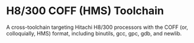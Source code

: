 # H8/300 COFF (HMS) Toolchain
A cross-toolchain targeting Hitachi H8/300 processors with the COFF (or, colloquially, HMS) format, including binutils, gcc, gpc, gdb, and newlib.
